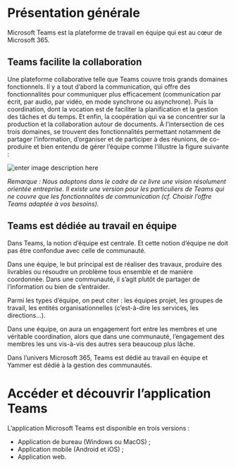 # Présentation générale
Microsoft Teams est la plateforme de travail en équipe qui est au cœur de Microsoft 365. 

## Teams facilite la collaboration
Une plateforme collaborative telle que Teams couvre trois grands domaines fonctionnels.
Il y a tout d’abord la communication, qui offre des fonctionnalités pour communiquer plus efficacement (communication par écrit, par audio, par vidéo, en mode synchrone ou asynchrone). Puis la coordination, dont la vocation est de faciliter la planification et la gestion des tâches et du temps. Et enfin, la coopération qui va se concentrer sur la production et la collaboration autour de documents.
À l’intersection de ces trois domaines, se trouvent des fonctionnalités permettant notamment de partager l’information, d’organiser et de participer à des réunions, de co-produire et bien entendu de gérer l’équipe comme l’illustre la figure suivante :

![enter image description here](https://github.com/maelyo/TestENI/upload/master/Essai/01-RBTEAMS-01.png)

*Remarque : Nous adoptons dans le cadre de ce livre une vision résolument orientée entreprise. Il existe une version pour les particuliers de Teams qui ne couvre que les fonctionnalités de communication (cf. Choisir l’offre Teams adaptée à vos besoins).*
## Teams est dédiée au travail en équipe 
Dans Teams, la notion d’équipe est centrale. Et cette notion d’équipe ne doit pas être confondue avec celle de communauté.

Dans une équipe, le but principal est de réaliser des travaux, produire des livrables ou résoudre un problème tous ensemble et de manière coordonnée. Dans une communauté, il s’agit plutôt de partager de l’information ou bien de s’entraider.

Parmi les types d’équipe, on peut citer : les équipes projet, les groupes de travail, les entités organisationnelles (c’est-à-dire les services, les directions…).

Dans une équipe, on aura un engagement fort entre les membres et une véritable coordination, alors que dans une communauté, l’engagement des membres les uns vis-à-vis des autres sera beaucoup plus lâche.

Dans l’univers Microsoft 365, Teams est dédié au travail en équipe et Yammer est dédié à la gestion des communautés.
# Accéder et découvrir l’application Teams
L’application Microsoft Teams est disponible en trois versions :
- Application de bureau (Windows ou MacOS) ; 
- Application mobile (Android et iOS) ; 
- Application web.

<!--stackedit_data:
eyJoaXN0b3J5IjpbOTQ4ODM5MiwtMTcxMzA4NTUyOF19
-->